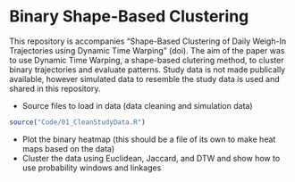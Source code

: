 
<!-- README.md is generated from README.Rmd. Please edit that file -->

# Binary Shape-Based Clustering

<!-- badges: start -->

<!-- badges: end -->

This repository is accompanies “Shape-Based Clustering of Daily Weigh-In
Trajectories using Dynamic Time Warping” (doi). The aim of the paper was
to use Dynamic Time Warping, a shape-based clutering method, to cluster
binary trajectories and evaluate patterns. Study data is not made
publically available, however simulated data to resemble the study data
is used and shared in this repository.

  - Source files to load in data (data cleaning and simulation data)

<!-- end list -->

``` r
source("Code/01_CleanStudyData.R")
```

  - Plot the binary heatmap (this should be a file of its own to make
    heat maps based on the data)  
  - Cluster the data using Euclidean, Jaccard, and DTW and show how to
    use probability windows and linkages
